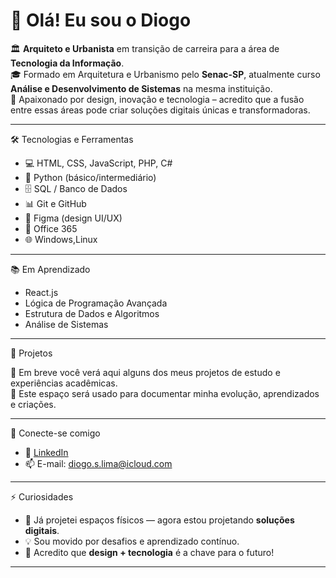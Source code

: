 # 👋 Olá! Eu sou o Diogo

🏛️ **Arquiteto e Urbanista** em transição de carreira para a área de **Tecnologia da Informação**.  
🎓 Formado em Arquitetura e Urbanismo pelo **Senac-SP**, atualmente curso **Análise e Desenvolvimento de Sistemas** na mesma instituição.  
🚀 Apaixonado por design, inovação e tecnologia – acredito que a fusão entre essas áreas pode criar soluções digitais únicas e transformadoras.

---

🛠️ Tecnologias e Ferramentas

- 💻 HTML, CSS, JavaScript, PHP, C#  
- 🐍 Python (básico/intermediário)  
- 🗄️ SQL / Banco de Dados  
- 📊 Git e GitHub  
- 🎨 Figma (design UI/UX)
- 💼 Office 365
- 🌐 Windows,Linux 

---

📚 Em Aprendizado

- React.js  
- Lógica de Programação Avançada  
- Estrutura de Dados e Algoritmos  
- Análise de Sistemas  

---

🌱 Projetos

🔧 Em breve você verá aqui alguns dos meus projetos de estudo e experiências acadêmicas.  
📌 Este espaço será usado para documentar minha evolução, aprendizados e criações.

---

🤝 Conecte-se comigo

- 💼 [LinkedIn](https://www.linkedin.com/in/diogo-silva-lima-b24888150)  
- 📫 E-mail: diogo.s.lima@icloud.com  

---

⚡ Curiosidades

- 🎨 Já projetei espaços físicos — agora estou projetando **soluções digitais**.  
- 💡 Sou movido por desafios e aprendizado contínuo.  
- 🤖 Acredito que **design + tecnologia** é a chave para o futuro!

---
